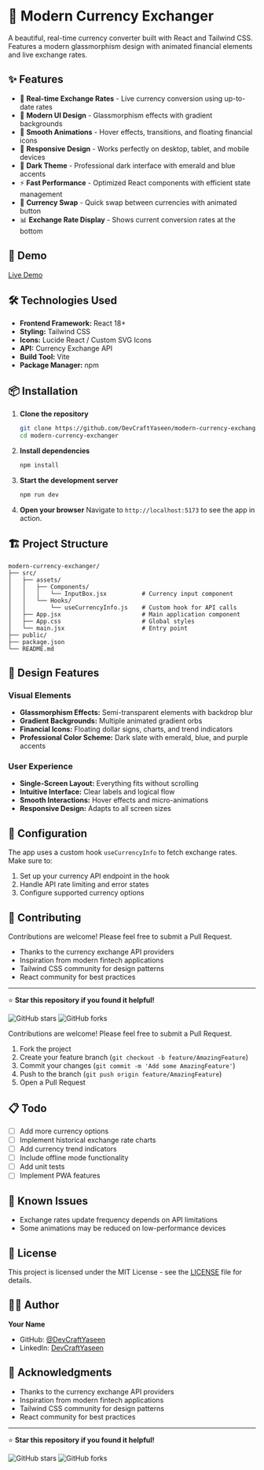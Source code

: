 # 💱 Modern Currency Exchanger

A beautiful, real-time currency converter built with React and Tailwind CSS. Features a modern glassmorphism design with animated financial elements and live exchange rates.

## ✨ Features

- 🔄 **Real-time Exchange Rates** - Live currency conversion using up-to-date rates
- 🎨 **Modern UI Design** - Glassmorphism effects with gradient backgrounds
- 💫 **Smooth Animations** - Hover effects, transitions, and floating financial icons
- 📱 **Responsive Design** - Works perfectly on desktop, tablet, and mobile devices
- 🌙 **Dark Theme** - Professional dark interface with emerald and blue accents
- ⚡ **Fast Performance** - Optimized React components with efficient state management
- 🔀 **Currency Swap** - Quick swap between currencies with animated button
- 📊 **Exchange Rate Display** - Shows current conversion rates at the bottom

## 🚀 Demo

[Live Demo](https://vercel.com/yaseen-khans-projects-0df89650/modern-currency-exchanger)

## 🛠️ Technologies Used

- **Frontend Framework:** React 18+
- **Styling:** Tailwind CSS
- **Icons:** Lucide React / Custom SVG Icons
- **API:** Currency Exchange API
- **Build Tool:** Vite
- **Package Manager:** npm

## 📦 Installation

1. **Clone the repository**
   ```bash
   git clone https://github.com/DevCraftYaseen/modern-currency-exchanger.git
   cd modern-currency-exchanger
   ```

2. **Install dependencies**
   ```bash
   npm install
   ```

3. **Start the development server**
   ```bash
   npm run dev
   ```

4. **Open your browser**
   Navigate to `http://localhost:5173` to see the app in action.

## 🏗️ Project Structure

```
modern-currency-exchanger/
├── src/
│   ├── assets/
│   │   ├── Components/
│   │   │   └── InputBox.jsx          # Currency input component
│   │   └── Hooks/
│   │       └── useCurrencyInfo.js    # Custom hook for API calls
│   ├── App.jsx                       # Main application component
│   ├── App.css                       # Global styles
│   └── main.jsx                      # Entry point
├── public/
├── package.json
└── README.md
```

## 🎨 Design Features

### Visual Elements
- **Glassmorphism Effects:** Semi-transparent elements with backdrop blur
- **Gradient Backgrounds:** Multiple animated gradient orbs
- **Financial Icons:** Floating dollar signs, charts, and trend indicators
- **Professional Color Scheme:** Dark slate with emerald, blue, and purple accents

### User Experience
- **Single-Screen Layout:** Everything fits without scrolling
- **Intuitive Interface:** Clear labels and logical flow
- **Smooth Interactions:** Hover effects and micro-animations
- **Responsive Design:** Adapts to all screen sizes

## 🔧 Configuration

The app uses a custom hook `useCurrencyInfo` to fetch exchange rates. Make sure to:

1. Set up your currency API endpoint in the hook
2. Handle API rate limiting and error states
3. Configure supported currency options

## 🤝 Contributing

Contributions are welcome! Please feel free to submit a Pull Request.

- Thanks to the currency exchange API providers
- Inspiration from modern fintech applications
- Tailwind CSS community for design patterns
- React community for best practices

---

⭐ **Star this repository if you found it helpful!**

![GitHub stars](https://img.shields.io/github/stars/DevCraftYaseen/modern-currency-exchanger?style=social)
![GitHub forks](https://img.shields.io/github/forks/DevCraftYaseen/modern-currency-exchanger?style=social)

Contributions are welcome! Please feel free to submit a Pull Request.

1. Fork the project
2. Create your feature branch (`git checkout -b feature/AmazingFeature`)
3. Commit your changes (`git commit -m 'Add some AmazingFeature'`)
4. Push to the branch (`git push origin feature/AmazingFeature`)
5. Open a Pull Request

## 📋 Todo

- [ ] Add more currency options
- [ ] Implement historical exchange rate charts
- [ ] Add currency trend indicators
- [ ] Include offline mode functionality
- [ ] Add unit tests
- [ ] Implement PWA features

## 🐛 Known Issues

- Exchange rates update frequency depends on API limitations
- Some animations may be reduced on low-performance devices

## 📄 License

This project is licensed under the MIT License - see the [LICENSE](LICENSE) file for details.

## 👨‍💻 Author

**Your Name**
- GitHub: [@DevCraftYaseen](https://github.com/your-username)
- LinkedIn: [DevCraftYaseen](https://linkedin.com/in/devcraftyaseen)

## 🙏 Acknowledgments

- Thanks to the currency exchange API providers
- Inspiration from modern fintech applications
- Tailwind CSS community for design patterns
- React community for best practices

---

⭐ **Star this repository if you found it helpful!**

![GitHub stars](https://img.shields.io/github/stars/your-username/modern-currency-exchanger?style=social)
![GitHub forks](https://img.shields.io/github/forks/your-username/modern-currency-exchanger?style=social)
